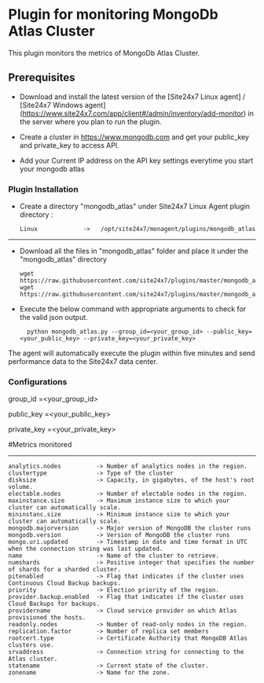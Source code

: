 Plugin for monitoring MongoDb Atlas Cluster
==============================================

This plugin monitors the metrics of MongoDb Atlas Cluster.

## Prerequisites

- Download and install the latest version of the [Site24x7 Linux agent] / [Site24x7 Windows agent] (https://www.site24x7.com/app/client#/admin/inventory/add-monitor) in the server where you plan to run the plugin. 
		
- Create a cluster in https://www.mongodb.com and get your public_key and private_key to access API.

- Add your Current IP address on the API key settings everytime you start your mongodb atlas

### Plugin Installation  

- Create a directory "mongodb_atlas" under Site24x7 Linux Agent plugin directory : 

      Linux             ->   /opt/site24x7/monagent/plugins/mongodb_atlas

---
      
- Download all the files in "mongodb_atlas" folder and place it under the "mongodb_atlas" directory

	  wget https://raw.githubusercontent.com/site24x7/plugins/master/mongodb_atlas/mongodb_atlas.py
	  wget https://raw.githubusercontent.com/site24x7/plugins/master/mongodb_atlas/mongodb_atlas.cfg

- Execute the below command with appropriate arguments to check for the valid json output.  

		python mongodb_atlas.py --group_id=<your_group_id> --public_key=<your_public_key> --private_key=<your_private_key>


The agent will automatically execute the plugin within five minutes and send performance data to the Site24x7 data center.


### Configurations

group_id =<your_group_id>

public_key =<your_public_key>

private_key =<your_private_key>

#Metrics monitored

---

	analytics.nodes          ->	Number of analytics nodes in the region.
	clustertype              ->	Type of the cluster
	disksize                 ->	Capacity, in gigabytes, of the host's root volume. 
	electable.nodes          ->	Number of electable nodes in the region.
	maxinstance.size         ->	Maximum instance size to which your cluster can automatically scale.
	mininstanc.size          ->	Minimum instance size to which your cluster can automatically scale.
	mongodb.majorversion     ->	Major version of MongoDB the cluster runs
	mongodb.version          ->	Version of MongoDB the cluster runs
	mongo.uri.updated        ->	Timestamp in date and time format in UTC when the connection string was last updated. 
	name                     ->	Name of the cluster to retrieve.
	numshards                ->	Positive integer that specifies the number of shards for a sharded cluster.
	pitenabled               ->	Flag that indicates if the cluster uses Continuous Cloud Backup backups.
	priority                 ->	Election priority of the region. 
	provider.backup.enabled  ->	Flag that indicates if the cluster uses Cloud Backups for backups.
	providername             ->	Cloud service provider on which Atlas provisioned the hosts.
	readonly.nodes           ->	Number of read-only nodes in the region.
	replication.factor       ->	Number of replica set members
	rootcert.type            ->	Certificate Authority that MongoDB Atlas clusters use.
	srvaddress               ->	Connection string for connecting to the Atlas cluster. 
	statename                ->	Current state of the cluster. 
	zonename                 ->	Name for the zone.
